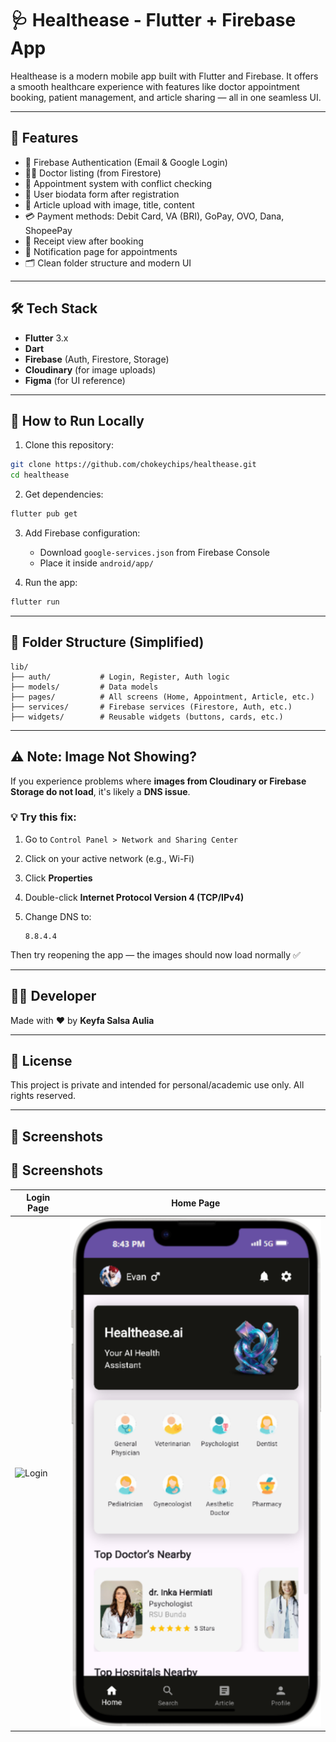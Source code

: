 # 🩺 Healthease - Flutter + Firebase App

Healthease is a modern mobile app built with Flutter and Firebase. It offers a smooth healthcare experience with features like doctor appointment booking, patient management, and article sharing — all in one seamless UI.

---

## 🚀 Features

- 🔐 Firebase Authentication (Email & Google Login)
- 👨‍⚕️ Doctor listing (from Firestore)
- 📅 Appointment system with conflict checking
- 📄 User biodata form after registration
- 📰 Article upload with image, title, content
- 💳 Payment methods: Debit Card, VA (BRI), GoPay, OVO, Dana, ShopeePay
- 🧾 Receipt view after booking
- 🔔 Notification page for appointments
- 🗂️ Clean folder structure and modern UI

---

## 🛠 Tech Stack

- **Flutter** 3.x
- **Dart**
- **Firebase** (Auth, Firestore, Storage)
- **Cloudinary** (for image uploads)
- **Figma** (for UI reference)

---

## 🧪 How to Run Locally

1. Clone this repository:

```bash
git clone https://github.com/chokeychips/healthease.git
cd healthease
```

2. Get dependencies:

```bash
flutter pub get
```

3. Add Firebase configuration:

   - Download `google-services.json` from Firebase Console
   - Place it inside `android/app/`

4. Run the app:

```bash
flutter run
```

---

## 📁 Folder Structure (Simplified)

```
lib/
├── auth/           # Login, Register, Auth logic
├── models/         # Data models
├── pages/          # All screens (Home, Appointment, Article, etc.)
├── services/       # Firebase services (Firestore, Auth, etc.)
├── widgets/        # Reusable widgets (buttons, cards, etc.)
```

---

## ⚠️ Note: Image Not Showing?

If you experience problems where **images from Cloudinary or Firebase Storage do not load**, it's likely a **DNS issue**.

### 💡 Try this fix:

1. Go to `Control Panel > Network and Sharing Center`
2. Click on your active network (e.g., Wi-Fi)
3. Click **Properties**
4. Double-click **Internet Protocol Version 4 (TCP/IPv4)**
5. Change DNS to:

   ```
   8.8.4.4
   ```

Then try reopening the app — the images should now load normally ✅

---

## 👩‍💻 Developer

Made with ❤️ by **Keyfa Salsa Aulia**

---

## 📄 License

This project is private and intended for personal/academic use only. All rights reserved.

---

## 📸 Screenshots

## 📸 Screenshots

| Login Page                     | Home Page                    |
| ------------------------------ | ---------------------------- |
| ![Login](screenshot/login.png) | ![Home](screenshot/home.png) |
